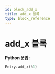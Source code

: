 ```yaml
---
id: block_add_x
title: add_x 블록
type: block_reference
---
```


# add_x 블록

**Python 문법:**
```python
Entry.add_x(%1)
```

